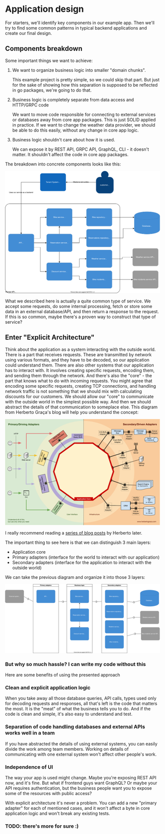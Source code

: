# Application design

For starters, we'll identify key components in our example app. Then we'll try to find some common patterns in typical backend applications and create our final design.

## Components breakdown

Some important things we want to achieve:

1. We want to organize business logic into smaller "domain chunks".

   This example project is pretty simple, so we could skip that part. But just for the sake of showing how this separation is supposed to be reflected in go packages, we're going to do that.

2. Business logic is completely separate from data access and HTTP/GRPC code

   We want to move code responsible for connecting to external services or databases away from core app packages. This is just SOLID applied in practice. If we want to change the weather data provider, we should be able to do this easily, without any change in core app logic.

3. Business logic shouldn't care about how it is used.
   
   We can expose it by REST API, GRPC API, GraphQL, CLI - it doesn't matter. It shouldn't affect the code in core app packages.

The breakdown into concrete components looks like this:

![Components](components.svg)

What we described here is actually a quite common type of service. We accept some requests, do some internal processing, fetch or store some data in an external database/API, and then return a response to the request. If this is so common, maybe there's a proven way to construct that type of service?

## Enter "Explicit Architecture"

Think about the application as a system interacting with the outside world. There is a part that receives requests. These are transmitted by network using various formats, and they have to be decoded, so our application could understand them. There are also other systems that our application has to interact with. It involves creating specific requests, encoding them, and sending them through the network. And there's also the "core" - the part that knows what to do with incoming requests. 
You might agree that encoding some specific requests, creating TCP connections, and handling network traffic is not something that we should mix with calculating discounts for our customers. We should allow our "core" to communicate with the outside world in the simplest possible way. And then we should abstract the details of that communication to someplace else. This diagram from Herberto Graça's blog will help you understand the concept:
 
![Explicit architecture - Herberto Graça](explicit-architecture-hgraca.png)

I really recommend reading a [series of blog posts](https://herbertograca.com/2017/07/03/the-software-architecture-chronicles/) by Herberto later.

The important thing to see here is that we can distinguish 3 main layers:

- Application core
- Primary adapters (interface for the world to interact with our application)
- Secondary adapters (interface for the application to interact with the outside world)

We can take the previous diagram and organize it into those 3 layers:

![Explicit architecture - our app](cleanarchitecture.svg)

### But why so much hassle? I can write my code without this

Here are some benefits of using the presented approach

### Clean and explicit application logic

When you take away all those database queries, API calls, types used only for decoding requests and responses, all that's left is the code that matters the most. It is the "meat" of what the business tells you to do. And if the code is clean and simple, it's also easy to understand and test.

### Separation of code handling databases and external APIs works well in a team

If you have abstracted the details of using external systems, you can easily divide the work among team members. Working on details of communicating with one external system won't affect other people's work.

### Independence of UI

The way your app is used might change. Maybe you're exposing REST API now, and it's fine. But what if frontend guys want GraphQL? Or maybe your API requires authentication, but the business people want you to expose some of the resources with public access?

With explicit architecture it's never a problem. You can add a new "primary adapter" for each of mentioned cases, and it won't affect a byte in core application logic and won't break any existing tests.

### TODO: there's more for sure :)
